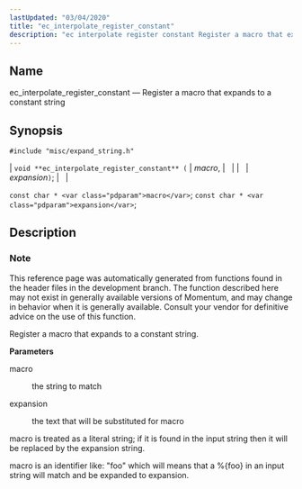 ```yaml
---
lastUpdated: "03/04/2020"
title: "ec_interpolate_register_constant"
description: "ec interpolate register constant Register a macro that expands to a constant string void ec interpolate register constant macro expansion const char macro const char expansion This reference page was automatically generated from functions found in the header files in the development branch The function described here may not exist..."
---
```


<a name="apis.ec_interpolate_register_constant"></a> 
## Name

ec_interpolate_register_constant — Register a macro that expands to a constant string

## Synopsis

`#include "misc/expand_string.h"`

| `void **ec_interpolate_register_constant** (` | <var class="pdparam">macro</var>, |   |
|   | <var class="pdparam">expansion</var>`)`; |   |

`const char * <var class="pdparam">macro</var>`;
`const char * <var class="pdparam">expansion</var>`;<a name="idp53407280"></a> 
## Description

### Note

This reference page was automatically generated from functions found in the header files in the development branch. The function described here may not exist in generally available versions of Momentum, and may change in behavior when it is generally available. Consult your vendor for definitive advice on the use of this function.

Register a macro that expands to a constant string.

**<a name="idp53410160"></a> Parameters**

<dl class="variablelist">

<dt>macro</dt>

<dd>

the string to match

</dd>

<dt>expansion</dt>

<dd>

the text that will be substituted for macro

</dd>

</dl>

macro is treated as a literal string; if it is found in the input string then it will be replaced by the expansion string.

macro is an identifier like: "foo" which will means that a %{foo} in an input string will match and be expanded to expansion.